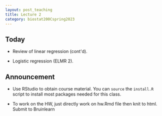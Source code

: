 ```yaml
---
layout: post_teaching
title: Lecture 2
category: biostat200Cspring2023
---
```


## Today

* Review of linear regression (cont'd).

* Logistic regression (ELMR 2).

## Announcement

* Use RStudio to obtain course material. You can `source` the `install.R` script to install most packages needed for this class. 

* To work on the HW, just directly work on hw.Rmd file then knit to html. Submit to Bruinlearn

